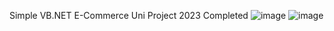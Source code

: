 Simple VB.NET E-Commerce Uni Project 2023 Completed
![image](https://github.com/user-attachments/assets/8e003e5c-8349-4a5c-96fb-b8293cd83565)
![image](https://github.com/user-attachments/assets/ce018aa8-3b77-4711-ba38-11c76117e3e0)

